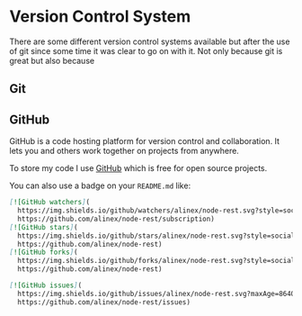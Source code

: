 # Version Control System

There are some different version control systems available but after the use of git
since some time it was clear to go on with it. Not only because git is great but also
because 


## Git


## GitHub

GitHub is a code hosting platform for version control and collaboration. It lets you and others work together on projects from anywhere.



To store my code I use [GitHub](https://github.com) which is free for open source projects.

You can also use a badge on your `README.md` like:

``` markdown
[![GitHub watchers](
  https://img.shields.io/github/watchers/alinex/node-rest.svg?style=social&label=Watch&maxAge=86400)](
  https://github.com/alinex/node-rest/subscription)
[![GitHub stars](
  https://img.shields.io/github/stars/alinex/node-rest.svg?style=social&label=Star&maxAge=86400)](
  https://github.com/alinex/node-rest)
[![GitHub forks](
  https://img.shields.io/github/forks/alinex/node-rest.svg?style=social&label=Fork&maxAge=86400)](
  https://github.com/alinex/node-rest)

[![GitHub issues](
  https://img.shields.io/github/issues/alinex/node-rest.svg?maxAge=86400)](
  https://github.com/alinex/node-rest/issues)
```
